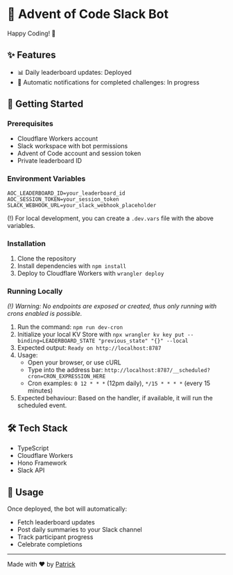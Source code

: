 # 🎄 Advent of Code Slack Bot
Happy Coding! 🎅
## ✨ Features

- 📊 Daily leaderboard updates: Deployed
- 🔔 Automatic notifications for completed challenges: In progress

## 🚀 Getting Started

### Prerequisites

- Cloudflare Workers account
- Slack workspace with bot permissions
- Advent of Code account and session token
- Private leaderboard ID

### Environment Variables

```plaintext
AOC_LEADERBOARD_ID=your_leaderboard_id
AOC_SESSION_TOKEN=your_session_token
SLACK_WEBHOOK_URL=your_slack_webhook_placeholder
```

(!) For local development, you can create a `.dev.vars` file with the above variables.

### Installation

1. Clone the repository
2. Install dependencies with `npm install`
3. Deploy to Cloudflare Workers with `wrangler deploy`

### Running Locally
_(!) Warning: No endpoints are exposed or created, thus only running with crons enabled is possible._

1. Run the command: `npm run dev-cron`
2. Initialize your local KV Store with `npx wrangler kv key put --binding=LEADERBOARD_STATE "previous_state" "{}" --local`
3. Expected output: `Ready on http://localhost:8787`
4. Usage:
    - Open your browser, or use cURL
    - Type into the address bar: `http://localhost:8787/__scheduled?cron=CRON_EXPRESSION_HERE`
    - Cron examples: `0 12 * * *` (12pm daily), `*/15 * * * *` (every 15 minutes)
5. Expected behaviour: Based on the handler, if available, it will run the scheduled event.


## 🛠️ Tech Stack

- TypeScript
- Cloudflare Workers
- Hono Framework
- Slack API

## 📝 Usage

Once deployed, the bot will automatically:
- Fetch leaderboard updates
- Post daily summaries to your Slack channel
- Track participant progress
- Celebrate completions

---

Made with ❤️ by [Patrick](https://bento.me/patrick-c)
